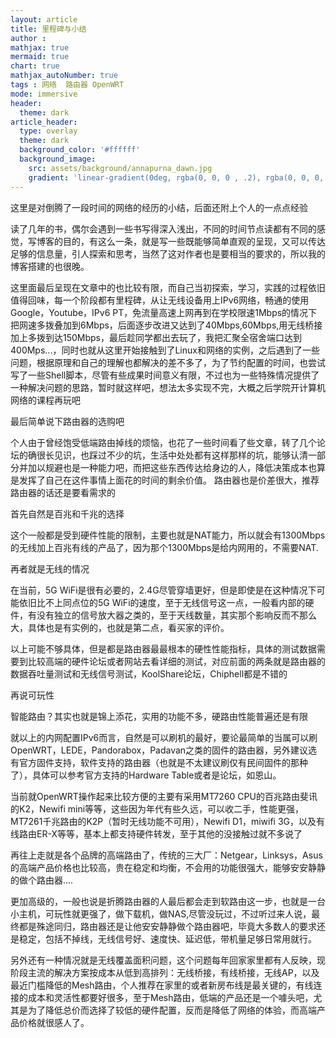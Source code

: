 ```yaml
---
layout: article
title: 里程碑与小结
author :
mathjax: true
mermaid: true
chart: true
mathjax_autoNumber: true
tags : 网络  路由器 OpenWRT
mode: immersive
header:
  theme: dark
article_header:
  type: overlay
  theme: dark
  background_color: '#ffffff'
  background_image:
    src: assets/background/annapurna_dawn.jpg
    gradient: 'linear-gradient(0deg, rgba(0, 0, 0 , .2), rgba(0, 0, 0, .2))'
---
```


这里是对倒腾了一段时间的网络的经历的小结，后面还附上个人的一点点经验

<!--more-->

读了几年的书，偶尔会遇到一些书写得深入浅出，不同的时间节点读都有不同的感觉，写博客的目的，有这么一条，就是写一些既能够简单直观的呈现，又可以传达足够的信息量，引人探索和思考，当然了这对作者也是要相当的要求的，所以我的博客搭建的也很晚。

这里面最后呈现在文章中的也比较有限，而自己当初探索，学习，实践的过程依旧值得回味，每一个阶段都有里程碑，从让无线设备用上IPv6网络，畅通的使用Google，Youtube，IPv6 PT，免流量高速上网再到在学校限速1Mbps的情况下把网速多拨叠加到6Mbps，后面逐步改进又达到了40Mbps,60Mbps,用无线桥接加上多拨到达150Mbps，最后趁同学都出去玩了，我把汇聚全宿舍端口达到400Mps...，同时也就从这里开始接触到了Linux和网络的实例，之后遇到了一些问题，根据原理和自己的理解也都解决的差不多了，为了节约配置的时间，也尝试写了一些Shell脚本，尽管有些成果时间意义有限，不过也为一些特殊情况提供了一种解决问题的思路，暂时就这样吧，想法太多实现不完，大概之后学院开计算机网络的课程再玩吧

最后简单说下路由器的选购吧

个人由于曾经饱受低端路由掉线的烦恼，也花了一些时间看了些文章，转了几个论坛的确很长见识，也踩过不少的坑，生活中处处都有这样那样的坑，能够认清一部分并加以规避也是一种能力吧，而把这些东西传达给身边的人，降低决策成本也算是发挥了自己在这件事情上面花的时间的剩余价值。
路由器也是价差很大，推荐路由器的话还是要看需求的

首先自然是百兆和千兆的选择

这个一般都是受到硬件性能的限制，主要也就是NAT能力，所以就会有1300Mbps的无线加上百兆有线的产品了，因为那个1300Mbps是给内网用的，不需要NAT.

再者就是无线的情况

在当前，5G WiFi是很有必要的，2.4G尽管穿墙更好，但是即使是在这种情况下可能依旧比不上同点位的5G WiFi的速度，至于无线信号这一点，一般看内部的硬件，有没有独立的信号放大器之类的，至于天线数量，其实那个影响反而不那么大，具体也是有实例的，也就是第二点，看买家的评价。

以上可能不够具体，但是都是路由器最最根本的硬性性能指标，具体的测试数据需要到比较高端的硬件论坛或者网站去看详细的测试，对应前面的两条就是路由器的数据吞吐量测试和无线信号测试，KoolShare论坛，Chiphell都是不错的

再说可玩性

智能路由？其实也就是锦上添花，实用的功能不多，硬路由性能普遍还是有限

就以上的内网配置IPv6而言，自然是可以刷机的最好，要论最简单的当属可以刷OpenWRT，LEDE，Pandorabox，Padavan之类的固件的路由器，另外建议选有官方固件支持，软件支持的路由器（也就是不太建议刷仅有民间固件的那种了），具体可以参考官方支持的Hardware Table或者是论坛，如恩山。

当前就OpenWRT操作起来比较方便的主要有采用MT7260 CPU的百兆路由斐讯的K2，Newifi mini等等，这些因为年代有些久远，可以收二手，性能更强，MT7261千兆路由的K2P（暂时无线功能不可用），Newifi D1，miwifi 3G，以及有线路由ER-X等等，基本上都支持硬件转发，至于其他的没接触过就不多说了

再往上走就是各个品牌的高端路由了，传统的三大厂：Netgear，Linksys，Asus的高端产品价格也比较高，贵在稳定和均衡，不会用的功能很强大，能够安安静静的做个路由器....

更加高级的，一般也说是折腾路由器的人最后都会走到软路由这一步，也就是一台小主机，可玩性就更强了，做下载机，做NAS,尽管没玩过，不过听过来人说，最终都是殊途同归，路由器还是让他安安静静做个路由器吧，毕竟大多数人的要求还是稳定，包括不掉线，无线信号好、速度快、延迟低，带机量足够日常用就行。

另外还有一种情况就是无线覆盖面积问题，这个问题每年回家家里都有人反映，现阶段主流的解决方案按成本从低到高排列：无线桥接，有线桥接，无线AP，以及最近门槛降低的Mesh路由，个人推荐在家里的或者新房布线是最关键的，有线连接的成本和灵活性都要好很多，至于Mesh路由，低端的产品还是一个噱头吧，尤其是为了降低总价而选择了较低的硬件配置，反而是降低了网络的体验，而高端产品价格就很感人了。
